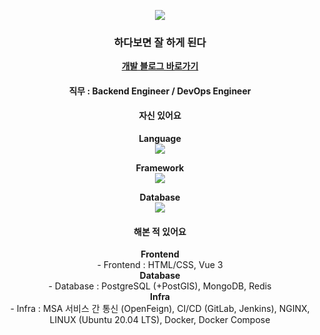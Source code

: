 <p align="center">
  <img src="https://capsule-render.vercel.app/api?type=waving&height=200&section=header&color=gradient&text=안녕하세요!%20백엔드%20개발자%20김효주입니다!&fontSize=30&animation=fadeIn&fontAlignY=38&desc=Team%20Player&descAlignY=51&descAlign=62" />
</p>

<h3 align="center">하다보면 잘 하게 된다</h3>

<p align="center">
  <a href="https://citadel-life.tistory.com/"><strong>개발 블로그 바로가기</strong></a>
</p>

<h4 align="center"><strong>직무 : Backend Engineer / DevOps Engineer</strong></h4>

<h4 align="center"><strong>자신 있어요</strong></h4>

<p align="center">
  <strong>Language</strong><br>
  <img src="https://img.shields.io/badge/JAVA-f89820.svg?style=for-the-badge&logo=java&logoColor=white" />
</p>

<p align="center">
  <strong>Framework</strong><br>
  <img src="https://img.shields.io/badge/SpringBoot-6DB33F.svg?style=for-the-badge&logo=springboot&logoColor=white" />
</p>

<p align="center">
  <strong>Database</strong><br>
  <img src="https://img.shields.io/badge/MySQL-4479A1.svg?style=for-the-badge&logo=mysql&logoColor=white" />
</p>

<h4 align="center">해본 적 있어요</h4>

<p align="center">
  <strong>Frontend</strong><br>
  - Frontend : HTML/CSS, Vue 3<br>
  <strong>Database</strong><br>
  - Database : PostgreSQL (+PostGIS), MongoDB, Redis<br>
  <strong>Infra</strong><br>
  - Infra : MSA 서비스 간 통신 (OpenFeign), CI/CD (GitLab, Jenkins), NGINX, LINUX (Ubuntu 20.04 LTS), Docker, Docker Compose
</p>
